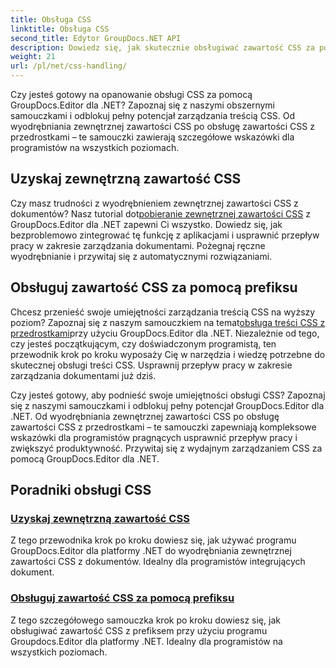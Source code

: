 ```yaml
---
title: Obsługa CSS
linktitle: Obsługa CSS
second_title: Edytor GroupDocs.NET API
description: Dowiedz się, jak skutecznie obsługiwać zawartość CSS za pomocą GroupDocs.Editor dla platformy .NET. Wyodrębnij zewnętrzną zawartość CSS i bez wysiłku obsługuj zawartość CSS za pomocą przedrostków.
weight: 21
url: /pl/net/css-handling/
---
```


Czy jesteś gotowy na opanowanie obsługi CSS za pomocą GroupDocs.Editor dla .NET? Zapoznaj się z naszymi obszernymi samouczkami i odblokuj pełny potencjał zarządzania treścią CSS. Od wyodrębniania zewnętrznej zawartości CSS po obsługę zawartości CSS z przedrostkami – te samouczki zawierają szczegółowe wskazówki dla programistów na wszystkich poziomach.

## Uzyskaj zewnętrzną zawartość CSS

 Czy masz trudności z wyodrębnieniem zewnętrznej zawartości CSS z dokumentów? Nasz tutorial dot[pobieranie zewnętrznej zawartości CSS](./get-external-css-content/) z GroupDocs.Editor dla .NET zapewni Ci wszystko. Dowiedz się, jak bezproblemowo zintegrować tę funkcję z aplikacjami i usprawnić przepływ pracy w zakresie zarządzania dokumentami. Pożegnaj ręczne wyodrębnianie i przywitaj się z automatycznymi rozwiązaniami.

## Obsługuj zawartość CSS za pomocą prefiksu

 Chcesz przenieść swoje umiejętności zarządzania treścią CSS na wyższy poziom? Zapoznaj się z naszym samouczkiem na temat[obsługa treści CSS z przedrostkami](./handle-css-content-with-prefix/)przy użyciu GroupDocs.Editor dla .NET. Niezależnie od tego, czy jesteś początkującym, czy doświadczonym programistą, ten przewodnik krok po kroku wyposaży Cię w narzędzia i wiedzę potrzebne do skutecznej obsługi treści CSS. Usprawnij przepływ pracy w zakresie zarządzania dokumentami już dziś.

Czy jesteś gotowy, aby podnieść swoje umiejętności obsługi CSS? Zapoznaj się z naszymi samouczkami i odblokuj pełny potencjał GroupDocs.Editor dla .NET. Od wyodrębniania zewnętrznej zawartości CSS po obsługę zawartości CSS z przedrostkami – te samouczki zapewniają kompleksowe wskazówki dla programistów pragnących usprawnić przepływ pracy i zwiększyć produktywność. Przywitaj się z wydajnym zarządzaniem CSS za pomocą GroupDocs.Editor dla .NET. 
## Poradniki obsługi CSS
### [Uzyskaj zewnętrzną zawartość CSS](./get-external-css-content/)
Z tego przewodnika krok po kroku dowiesz się, jak używać programu GroupDocs.Editor dla platformy .NET do wyodrębniania zewnętrznej zawartości CSS z dokumentów. Idealny dla programistów integrujących dokument.
### [Obsługuj zawartość CSS za pomocą prefiksu](./handle-css-content-with-prefix/)
Z tego szczegółowego samouczka krok po kroku dowiesz się, jak obsługiwać zawartość CSS z prefiksem przy użyciu programu Groupdocs.Editor dla platformy .NET. Idealny dla programistów na wszystkich poziomach.